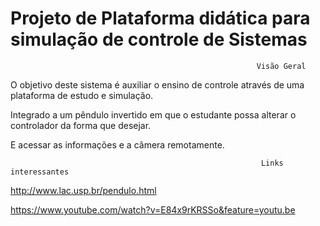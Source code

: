 # Projeto de Plataforma didática para simulação de controle de Sistemas 

                                                           Visão Geral

O objetivo deste sistema é auxiliar o ensino de controle através de uma plataforma de estudo e simulação.

Integrado a um pêndulo invertido em que o estudante possa alterar o controlador da forma que desejar.

E acessar as informações e a câmera remotamente.

                                                            Links interessantes
http://www.lac.usp.br/pendulo.html

https://www.youtube.com/watch?v=E84x9rKRSSo&feature=youtu.be
